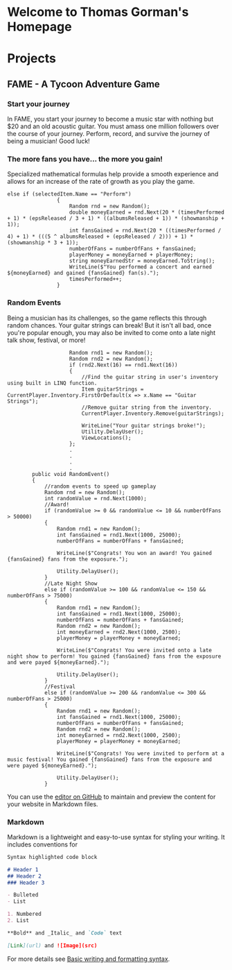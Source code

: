 # Welcome to Thomas Gorman's Homepage

# Projects

## FAME - A Tycoon Adventure Game

### Start your journey

In FAME, you start your journey to become a music star with nothing but $20 and an old acoustic guitar. You must amass one million followers over the course of your journey. Perform, record, and survive the journey of being a musician! Good luck!


### The more fans you have... the more you gain!

Specialized mathematical formulas help provide a smooth experience and allows for an increase of the rate of growth as you play the game.

```code example
else if (selectedItem.Name == "Perform")
                {
                    Random rnd = new Random();
                    double moneyEarned = rnd.Next(20 * (timesPerformed + 1) * (epsReleased / 3 + 1) * ((albumsReleased + 1)) * (showmanship + 1));
                    int fansGained = rnd.Next(20 * ((timesPerformed / 4) + 1) * (((5 ^ albumsReleased + (epsReleased / 2))) + 1) * (showmanship * 3 + 1));
                    numberOfFans = numberOfFans + fansGained;
                    playerMoney = moneyEarned + playerMoney;
                    string moneyEarnedStr = moneyEarned.ToString();
                    WriteLine($"You performed a concert and earned ${moneyEarned} and gained {fansGained} fan(s).");
                    timesPerformed++;
                }
 ```

### Random Events

Being a musician has its challenges, so the game reflects this through random chances. Your guitar strings can break! But it isn't all bad, once you're popular enough, you may also be invited to come onto a late night talk show, festival, or more!

```code example 2
                    Random rnd1 = new Random();
                    Random rnd2 = new Random();
                    if (rnd2.Next(16) == rnd1.Next(16))
                    {
                        //Find the guitar string in user's inventory using built in LINQ function.
                        Item guitarStrings = CurrentPlayer.Inventory.FirstOrDefault(x => x.Name == "Guitar Strings");
                        //Remove guitar string from the inventory.
                        CurrentPlayer.Inventory.Remove(guitarStrings);

                        WriteLine("Your guitar strings broke!");
                        Utility.DelayUser();
                        ViewLocations();
                    };
                    .
                    .
                    .
                    .
        public void RandomEvent()
        {
            //random events to speed up gameplay
            Random rnd = new Random();
            int randomValue = rnd.Next(1000);
            //Award!
            if (randomValue >= 0 && randomValue <= 10 && numberOfFans > 50000)
            {
                Random rnd1 = new Random();
                int fansGained = rnd1.Next(1000, 25000);
                numberOfFans = numberOfFans + fansGained;

                WriteLine($"Congrats! You won an award! You gained {fansGained} fans from the exposure.");

                Utility.DelayUser();
            }
            //Late Night Show
            else if (randomValue >= 100 && randomValue <= 150 && numberOfFans > 75000)
            {
                Random rnd1 = new Random();
                int fansGained = rnd1.Next(1000, 25000);
                numberOfFans = numberOfFans + fansGained;
                Random rnd2 = new Random();
                int moneyEarned = rnd2.Next(1000, 2500);
                playerMoney = playerMoney + moneyEarned;

                WriteLine($"Congrats! You were invited onto a late night show to perform! You gained {fansGained} fans from the exposure and were payed ${moneyEarned}.");

                Utility.DelayUser();
            }
            //Festival
            else if (randomValue >= 200 && randomValue <= 300 && numberOfFans > 25000)
            {
                Random rnd1 = new Random();
                int fansGained = rnd1.Next(1000, 25000);
                numberOfFans = numberOfFans + fansGained;
                Random rnd2 = new Random();
                int moneyEarned = rnd2.Next(1000, 2500);
                playerMoney = playerMoney + moneyEarned;

                WriteLine($"Congrats! You were invited to perform at a music festival! You gained {fansGained} fans from the exposure and were payed ${moneyEarned}.");

                Utility.DelayUser();
            }
 ```
                    
You can use the [editor on GitHub](https://github.com/tmgorman23/tmgorman23.github.io/edit/main/README.md) to maintain and preview the content for your website in Markdown files.

### Markdown

Markdown is a lightweight and easy-to-use syntax for styling your writing. It includes conventions for

```markdown
Syntax highlighted code block

# Header 1
## Header 2
### Header 3

- Bulleted
- List

1. Numbered
2. List

**Bold** and _Italic_ and `Code` text

[Link](url) and ![Image](src)
```

For more details see [Basic writing and formatting syntax](https://docs.github.com/en/github/writing-on-github/getting-started-with-writing-and-formatting-on-github/basic-writing-and-formatting-syntax).

